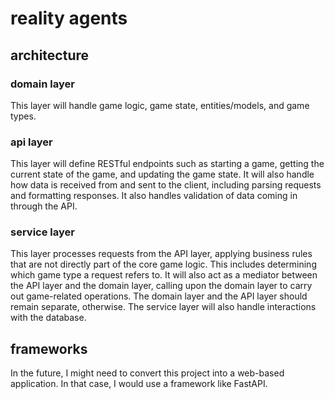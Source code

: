 # reality agents



## architecture

### domain layer

This layer will handle game logic, game state, entities/models, and game types.

### api layer

This layer will define RESTful endpoints such as starting a game, getting the current state of the game, and updating the game state.  It will also handle how data is received from and sent to the client, including parsing requests and formatting responses.  It also handles validation of data coming in through the API.

### service layer

This layer processes requests from the API layer, applying business rules that are not directly part of the core game logic.  This includes determining which game type a request refers to.  It will also act as a mediator between the API layer and the domain layer, calling upon the domain layer to carry out game-related operations.  The domain layer and the API layer should remain separate, otherwise.  The service layer will also handle interactions with the database.

## frameworks

In the future, I might need to convert this project into a web-based application. In that case, I would use a framework like FastAPI. 